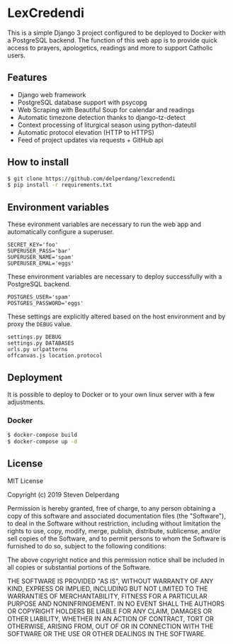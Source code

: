 # LexCredendi

This is a simple Django 3 project configured to be deployed to Docker with a PostgreSQL backend. The function of this web app is to provide quick access to prayers, apologetics, readings and more to support Catholic users.

## Features

- Django web framework
- PostgreSQL database support with psycopg
- Web Scraping with Beautiful Soup for calendar and readings
- Automatic timezone detection thanks to django-tz-detect
- Context processing of liturgical season using python-dateutil
- Automatic protocol elevation (HTTP to HTTPS)
- Feed of project updates via requests + GitHub api

## How to install

```bash
$ git clone https://github.com/delperdang/lexcredendi
$ pip install -r requirements.txt
```

## Environment variables

These evironment variables are necessary to run the web app and automatically configure a superuser.

```
SECRET_KEY='foo'
SUPERUSER_PASS='bar'
SUPERUSER_NAME='spam'
SUPERUSER_EMAL='eggs'
```

These environment variables are necessary to deploy successfully with a PostgreSQL backend.

```
POSTGRES_USER='spam'
POSTGRES_PASSWORD='eggs'
```

These settings are explicitly altered based on the host environment and by proxy the `DEBUG` value.

```
settings.py DEBUG
settings.py DATABASES
urls.py urlpatterns
offcanvas.js location.protocol
```

## Deployment

It is possible to deploy to Docker or to your own linux server with a few adjustments.

### Docker

```bash
$ docker-compose build
$ docker-compose up -d
```

## License

MIT License

Copyright (c) 2019 Steven Delperdang

Permission is hereby granted, free of charge, to any person obtaining a copy
of this software and associated documentation files (the "Software"), to deal
in the Software without restriction, including without limitation the rights
to use, copy, modify, merge, publish, distribute, sublicense, and/or sell
copies of the Software, and to permit persons to whom the Software is
furnished to do so, subject to the following conditions:

The above copyright notice and this permission notice shall be included in all
copies or substantial portions of the Software.

THE SOFTWARE IS PROVIDED "AS IS", WITHOUT WARRANTY OF ANY KIND, EXPRESS OR
IMPLIED, INCLUDING BUT NOT LIMITED TO THE WARRANTIES OF MERCHANTABILITY,
FITNESS FOR A PARTICULAR PURPOSE AND NONINFRINGEMENT. IN NO EVENT SHALL THE
AUTHORS OR COPYRIGHT HOLDERS BE LIABLE FOR ANY CLAIM, DAMAGES OR OTHER
LIABILITY, WHETHER IN AN ACTION OF CONTRACT, TORT OR OTHERWISE, ARISING FROM,
OUT OF OR IN CONNECTION WITH THE SOFTWARE OR THE USE OR OTHER DEALINGS IN THE
SOFTWARE.
